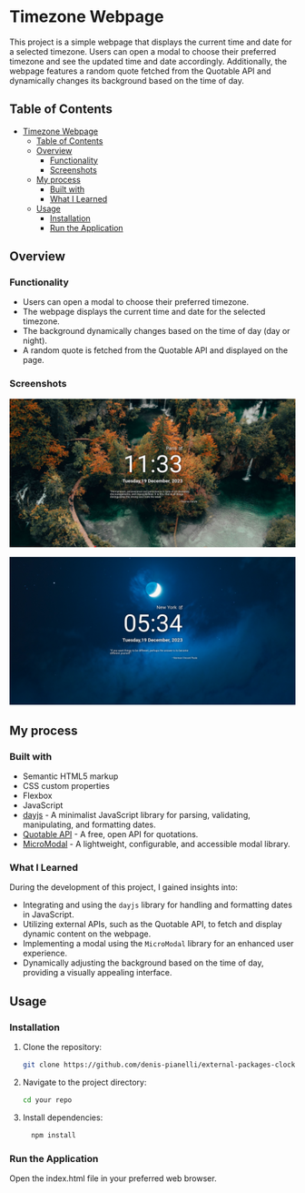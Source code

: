 # Timezone Webpage

This project is a simple webpage that displays the current time and date for a selected timezone. Users can open a modal to choose their preferred timezone and see the updated time and date accordingly. Additionally, the webpage features a random quote fetched from the Quotable API and dynamically changes its background based on the time of day.

## Table of Contents

- [Timezone Webpage](#timezone-webpage)
	- [Table of Contents](#table-of-contents)
	- [Overview](#overview)
		- [Functionality](#functionality)
		- [Screenshots](#screenshots)
	- [My process](#my-process)
		- [Built with](#built-with)
		- [What I Learned](#what-i-learned)
	- [Usage](#usage)
		- [Installation](#installation)
		- [Run the Application](#run-the-application)

## Overview

### Functionality

- Users can open a modal to choose their preferred timezone.
- The webpage displays the current time and date for the selected timezone.
- The background dynamically changes based on the time of day (day or night).
- A random quote is fetched from the Quotable API and displayed on the page.

### Screenshots

![Desktop screenshot](<assets/images/Screenshot 2023-12-19 at 11-33-29 Clock app.png>)

![Desktop screenshot](<assets/images/Screenshot 2023-12-19 at 11-33-58 Clock app.png>)

## My process

### Built with

- Semantic HTML5 markup
- CSS custom properties
- Flexbox
- JavaScript
- [dayjs](https://day.js.org/) - A minimalist JavaScript library for parsing, validating, manipulating, and formatting dates.
- [Quotable API](https://api.quotable.io/) - A free, open API for quotations.
- [MicroModal](https://micromodal.now.sh/) - A lightweight, configurable, and accessible modal library.

### What I Learned

During the development of this project, I gained insights into:

- Integrating and using the `dayjs` library for handling and formatting dates in JavaScript.
- Utilizing external APIs, such as the Quotable API, to fetch and display dynamic content on the webpage.
- Implementing a modal using the `MicroModal` library for an enhanced user experience.
- Dynamically adjusting the background based on the time of day, providing a visually appealing interface.

## Usage

### Installation

1. Clone the repository:
	 ```bash
	 git clone https://github.com/denis-pianelli/external-packages-clock-app.git
	 ```

2. Navigate to the project directory:
	 ```bash
	 cd your repo
	 ```

3. Install dependencies:
   ```bash
	 npm install
	 ```

### Run the Application
Open the index.html file in your preferred web browser.
